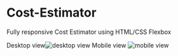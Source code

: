 # Cost-Estimator
Fully responsive Cost Estimator using HTML/CSS Flexbox

Desktop view![desktop view](https://github.com/aadarsh-rai/Cost-Estimator/assets/124404667/2bb32d11-b95c-4576-9c44-bfa6aa0ad9fd)
Mobile view
![mobile view](https://github.com/aadarsh-rai/Cost-Estimator/assets/124404667/b54603e4-8e36-46f1-89b1-955a7927392d)
